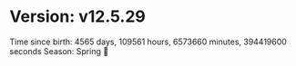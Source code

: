 # Version: v12.5.29
Time since birth: 4565 days, 109561 hours, 6573660 minutes, 394419600 seconds
Season: Spring 🌸
